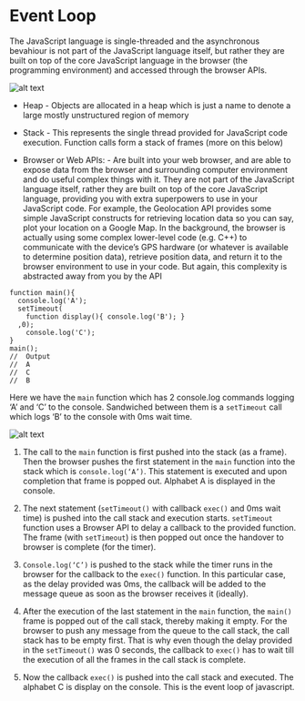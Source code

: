 # Event Loop

The JavaScript language is single-threaded and the asynchronous bevahiour is not part of the JavaScript language itself, but rather they are built on top of the core JavaScript language in the browser (the programming environment) and accessed through the browser APIs.

![alt text][event-loop]

[event-loop]: https://image.ibb.co/bBWvOp/basic-event-loop.png "Event Loop"

- Heap - Objects are allocated in a heap which is just a name to denote a large mostly unstructured region of memory

- Stack - This represents the single thread provided for JavaScript code execution. Function calls form a stack of frames (more on this below)

- Browser or Web APIs: - Are built into your web browser, and are able to expose data from the browser and surrounding computer environment and do useful complex things with it. They are not part of the JavaScript language itself, rather they are built on top of the core JavaScript language, providing you with extra superpowers to use in your JavaScript code. For example, the Geolocation API provides some simple JavaScript constructs for retrieving location data so you can say, plot your location on a Google Map. In the background, the browser is actually using some complex lower-level code (e.g. C++) to communicate with the device’s GPS hardware (or whatever is available to determine position data), retrieve position data, and return it to the browser environment to use in your code. But again, this complexity is abstracted away from you by the API

```asyncFunction
function main(){
  console.log('A');
  setTimeout(
    function display(){ console.log('B'); }
  ,0);
	console.log('C');
}
main();
//	Output
//	A
//	C
//  B
```

Here we have the ```main``` function which has 2 console.log commands logging ‘A’ and ‘C’ to the console. Sandwiched between them is a ```setTimeout``` call which logs ‘B’ to the console with 0ms wait time.

![alt text][async-with-callstack]

[async-with-callstack]: https://image.ibb.co/fCeFOp/async.png "Call Stack"

1. The call to the ```main``` function is first pushed into the stack (as a frame). Then the browser pushes the first statement in the ```main``` function into the stack which is ```console.log(‘A’)```. This statement is executed and upon completion that frame is popped out. Alphabet A is displayed in the console.

2. The next statement (```setTimeout()``` with callback ```exec()``` and 0ms wait time) is pushed into the call stack and execution starts. ```setTimeout``` function uses a Browser API to delay a callback to the provided function. The frame (with ```setTimeout```) is then popped out once the handover to browser is complete (for the timer).

3. ```Console.log(‘C’)``` is pushed to the stack while the timer runs in the browser for the callback to the ```exec()``` function. In this particular case, as the delay provided was 0ms, the callback will be added to the message queue as soon as the browser receives it (ideally).

4. After the execution of the last statement in the ```main``` function, the ```main()``` frame is popped out of the call stack, thereby making it empty. For the browser to push any message from the queue to the call stack, the call stack has to be empty first. That is why even though the delay provided in the ```setTimeout()``` was 0 seconds, the callback to ```exec()``` has to wait till the execution of all the frames in the call stack is complete.

5. Now the callback ```exec()``` is pushed into the call stack and executed. The alphabet C is display on the console. This is the event loop of javascript.